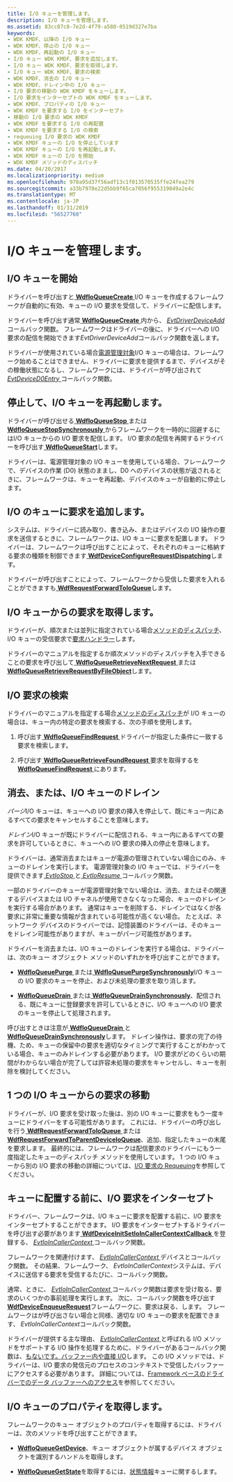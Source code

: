 ```yaml
---
title: I/O キューを管理します。
description: I/O キューを管理します。
ms.assetid: 83cc87c8-7e2d-4f79-a580-0519d327e7ba
keywords:
- WDK KMDF、以降の I/O キュー
- WDK KMDF、停止の I/O キュー
- WDK KMDF、再起動の I/O キュー
- I/O キュー WDK KMDF、要求を追加します。
- I/O キュー WDK KMDF、要求を取得します。
- I/O キュー WDK KMDF、要求の検索
- WDK KMDF、消去の I/O キュー
- WDK KMDF、ドレイン中の I/O キュー
- I/O 要求の移動の WDK KMDF をキューします。
- I/O 要求をインターセプトの WDK KMDF をキューします。
- WDK KMDF、プロパティの I/O キュー
- WDK KMDF を要求する I/O をインターセプト
- 移動の I/O 要求の WDK KMDF
- WDK KMDF を要求する I/O の再配置
- WDK KMDF を要求する I/O の検索
- requeuing I/O 要求の WDK KMDF
- WDK KMDF キューの I/O を停止しています
- WDK KMDF キューの I/O を再起動します。
- WDK KMDF キューの I/O を開始
- WDK KMDF メソッドのディスパッチ
ms.date: 04/20/2017
ms.localizationpriority: medium
ms.openlocfilehash: 970a95d37f56adf13c1f013570535ffe24fea279
ms.sourcegitcommit: a33b7978e22d5bb9f65ca7056f955319049a2e4c
ms.translationtype: MT
ms.contentlocale: ja-JP
ms.lasthandoff: 01/31/2019
ms.locfileid: "56527760"
---
```

# <a name="managing-io-queues"></a>I/O キューを管理します。


## <a href="" id="starting-an-i-o-queue"></a> I/O キューを開始


ドライバーを呼び出すと[ **WdfIoQueueCreate** ](https://msdn.microsoft.com/library/windows/hardware/ff547401) I/O キューを作成するフレームワークが自動的に有効、キューの I/O 要求を受信して、ドライバーに配信します。

ドライバーを呼び出す通常[ **WdfIoQueueCreate** ](https://msdn.microsoft.com/library/windows/hardware/ff547401)内から、 [ *EvtDriverDeviceAdd* ](https://msdn.microsoft.com/library/windows/hardware/ff541693)コールバック関数。 フレームワークはドライバーの後に、ドライバーへの I/O 要求の配信を開始できます*EvtDriverDeviceAdd*コールバック関数を返します。

ドライバーが使用されている場合[電源管理対象](using-power-managed-i-o-queues.md)I/O キューの場合は、フレームワーク始めることはできません、ドライバーに要求を提供するまで、デバイスがその稼働状態になるし、フレームワークには、ドライバーが呼び出されて[ *EvtDeviceD0Entry* ](https://msdn.microsoft.com/library/windows/hardware/ff540848)コールバック関数。

## <a href="" id="stopping-and-restarting-an-i-o-queue"></a> 停止して、I/O キューを再起動します。


ドライバーが呼び出せる[ **WdfIoQueueStop** ](https://msdn.microsoft.com/library/windows/hardware/ff548482)または[ **WdfIoQueueStopSynchronously** ](https://msdn.microsoft.com/library/windows/hardware/ff548489)からフレームワークを一時的に回避するにはI/O キューからの I/O 要求を配信します。 I/O 要求の配信を再開するドライバーを呼び出す[ **WdfIoQueueStart**](https://msdn.microsoft.com/library/windows/hardware/ff548478)します。

ドライバーは、電源管理対象の I/O キューを使用している場合、フレームワークで、デバイスの作業 (D0) 状態のままし、D0 へのデバイスの状態が返されるときに、フレームワークは、キューを再起動、デバイスのキューが自動的に停止します。

## <a href="" id="adding-requests-to-an-i-o-queue"></a> I/O のキューに要求を追加します。


システムは、ドライバーに読み取り、書き込み、またはデバイスの I/O 操作の要求を送信するときに、フレームワークは、I/O キューに要求を配置します。 ドライバーは、フレームワークは呼び出すことによって、それぞれのキューに格納する要求の種類を制御できます[ **WdfDeviceConfigureRequestDispatching**](https://msdn.microsoft.com/library/windows/hardware/ff545920)します。

ドライバーが呼び出すことによって、フレームワークから受信した要求を入れることができますも[ **WdfRequestForwardToIoQueue**](https://msdn.microsoft.com/library/windows/hardware/ff549958)します。

## <a href="" id="obtaining-requests-from-an-i-o-queue"></a> I/O キューからの要求を取得します。


ドライバーが、順次または並列に指定されている場合[メソッドのディスパッチ](dispatching-methods-for-i-o-requests.md)、I/O キューの受信要求で[要求ハンドラー](request-handlers.md)します。

ドライバーのマニュアルを指定するか順次メソッドのディスパッチを入手できることの要求を呼び出して[ **WdfIoQueueRetrieveNextRequest** ](https://msdn.microsoft.com/library/windows/hardware/ff548462)または[ **WdfIoQueueRetrieveRequestByFileObject**](https://msdn.microsoft.com/library/windows/hardware/ff548470)します。

## <a href="" id="searching-for-an-i-o-request"></a> I/O 要求の検索


ドライバーのマニュアルを指定する場合[メソッドのディスパッチ](dispatching-methods-for-i-o-requests.md)が I/O キューの場合は、キュー内の特定の要求を検索する、次の手順を使用します。

1.  呼び出す[ **WdfIoQueueFindRequest** ](https://msdn.microsoft.com/library/windows/hardware/ff547415)ドライバーが指定した条件に一致する要求を検索します。

2.  呼び出す[ **WdfIoQueueRetrieveFoundRequest** ](https://msdn.microsoft.com/library/windows/hardware/ff548456)要求を取得するを[ **WdfIoQueueFindRequest** ](https://msdn.microsoft.com/library/windows/hardware/ff547415)にあります。

## <a href="" id="purging-or-draining-an-i-o-queue"></a> 消去、または、I/O キューのドレイン


*パージ*I/O キューは、キューへの I/O 要求の挿入を停止して、既にキュー内にあるすべての要求をキャンセルすることを意味します。

*ドレイン*I/O キューが既にドライバーに配信される、キュー内にあるすべての要求を許可しているときに、キューへの I/O 要求の挿入の停止を意味します。

ドライバーは、通常消去またはキューが電源の管理されていない場合にのみ、キューのドレインを実行します。 電源管理対象の I/O キューでは、ドライバーを提供できます[ *EvtIoStop* ](https://msdn.microsoft.com/library/windows/hardware/ff541788)と[ *EvtIoResume* ](https://msdn.microsoft.com/library/windows/hardware/ff541779)コールバック関数。

一部のドライバーのキューが電源管理対象でない場合は、消去、またはその関連するデバイスまたは I/O チャネルが使用できなくなった場合、キューのドレインを実行する場合があります。 通常はキューを削除する、ドレインではなくが各要求に非常に重要な情報が含まれている可能性が高くない場合。 たとえば、ネットワーク デバイスのドライバーでは、記憶装置のドライバーは、そのキューをドレイン可能性がありますが、キューがパージ可能性があります。

ドライバーを消去または、I/O キューのドレインを実行する場合は、ドライバーは、次のキュー オブジェクト メソッドのいずれかを呼び出すことができます。

-   [**WdfIoQueuePurge** ](https://msdn.microsoft.com/library/windows/hardware/ff548442)または[ **WdfIoQueuePurgeSynchronously**](https://msdn.microsoft.com/library/windows/hardware/ff548449)I/O キューの I/O 要求のキューを停止、および未処理の要求を取り消します。

-   [**WdfIoQueueDrain** ](https://msdn.microsoft.com/library/windows/hardware/ff547406)または[ **WdfIoQueueDrainSynchronously**](https://msdn.microsoft.com/library/windows/hardware/ff547412)、配信される、既にキューに登録要求を許可しているときに、I/O キューへの I/O 要求のキューを停止して処理されます。

呼び出すときは注意が[ **WdfIoQueueDrain** ](https://msdn.microsoft.com/library/windows/hardware/ff547406)と[ **WdfIoQueueDrainSynchronously**](https://msdn.microsoft.com/library/windows/hardware/ff547412)します。 ドレイン操作は、要求の完了の待機、ため、キューの保留中の要求を適切なタイミングで実行することがわかっている場合、キューのみドレインする必要があります。 I/O 要求がどのくらいの期間がわからない場合が完了しては許容未処理の要求をキャンセルし、キューを削除を検討してください。

## <a href="" id="moving-requests-from-one-i-o-queue-to-another"></a> 1 つの I/O キューからの要求の移動


ドライバーが、I/O 要求を受け取った後は、別の I/O キューに要求をもう一度キューにドライバーをする可能性があります。 これには、ドライバーの呼び出しを行う[ **WdfRequestForwardToIoQueue** ](https://msdn.microsoft.com/library/windows/hardware/ff549958)または[ **WdfRequestForwardToParentDeviceIoQueue**](https://msdn.microsoft.com/library/windows/hardware/ff549959)、追加、指定したキューの末尾を要求します。 最終的には、フレームワークは配信要求のドライバーにもう一度指定したキューのディスパッチ メソッドを使用しています。 1 つの I/O キューから別の I/O 要求の移動の詳細については、[I/O 要求の Requeuing](requeuing-i-o-requests.md)を参照してください。

## <a href="" id="intercepting-an-i-o-request-before-it-is-queued"></a> キューに配置する前に、I/O 要求をインターセプト


ドライバー、フレームワークは、I/O キューに要求を配置する前に、I/O 要求をインターセプトすることができます。 I/O 要求をインターセプトするドライバーを呼び出す必要があります[ **WdfDeviceInitSetIoInCallerContextCallback** ](https://msdn.microsoft.com/library/windows/hardware/ff546119)を登録する、 [ *EvtIoInCallerContext* ](https://msdn.microsoft.com/library/windows/hardware/ff541764)コールバック関数。

フレームワークを関連付けます、 [ *EvtIoInCallerContext* ](https://msdn.microsoft.com/library/windows/hardware/ff541764)デバイスとコールバック関数。 その結果、フレームワーク、 *EvtIoInCallerContext*システムは、デバイスに送信する要求を受信するたびに、コールバック関数。

通常、ときに、 [ *EvtIoInCallerContext* ](https://msdn.microsoft.com/library/windows/hardware/ff541764)コールバック関数は要求を受け取る、要求のいくつかの事前処理を実行します。 次に、コールバック関数を呼び出す[ **WdfDeviceEnqueueRequest**](https://msdn.microsoft.com/library/windows/hardware/ff545945)フレームワークに、要求は戻る、します。 フレームワークはが呼び出さない場合と同様、適切な I/O キューの要求を配置できます、 *EvtIoInCallerContext*コールバック関数。

ドライバーが提供する主な理由、 [ *EvtIoInCallerContext* ](https://msdn.microsoft.com/library/windows/hardware/ff541764)と呼ばれる I/O メソッドをサポートする I/O 操作を処理するために、ドライバーがあるコールバック関数は、[もないです。バッファー内や直接 I/O](https://msdn.microsoft.com/library/windows/hardware/ff540701#neither)します。 この I/O メソッドでは、ドライバーは、I/O 要求の発信元のプロセスのコンテキストで受信したバッファーにアクセスする必要があります。 詳細については、[Framework ベースのドライバーでのデータ バッファーへのアクセス](https://msdn.microsoft.com/library/windows/hardware/ff540701)を参照してください。

## <a href="" id="obtaining-i-o-queue-properties"></a> I/O キューのプロパティを取得します。


フレームワークのキュー オブジェクトのプロパティを取得するには、ドライバーは、次のメソッドを呼び出すことができます。

-   [**WdfIoQueueGetDevice**](https://msdn.microsoft.com/library/windows/hardware/ff547421)、キュー オブジェクトが属するデバイス オブジェクトを識別するハンドルを取得します。

-   [**WdfIoQueueGetState**](https://msdn.microsoft.com/library/windows/hardware/ff548437)を取得するには、[状態情報](i-o-queue-states.md)キューに関するします。

 

 





